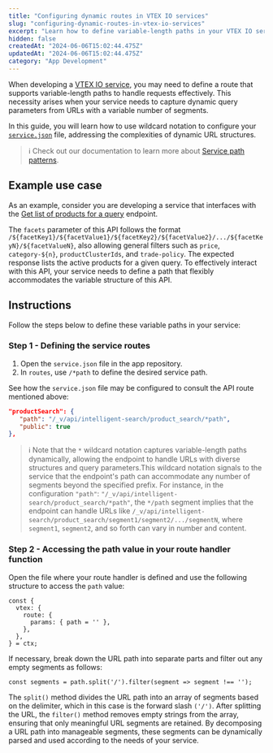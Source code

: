 ```yaml
---
title: "Configuring dynamic routes in VTEX IO services"
slug: "configuring-dynamic-routes-in-vtex-io-services"
excerpt: "Learn how to define variable-length paths in your VTEX IO service."
hidden: false
createdAt: "2024-06-06T15:02:44.475Z"
updatedAt: "2024-06-06T15:02:44.475Z"
category: "App Development"
---
```


When developing a [VTEX IO service](https://developers.vtex.com/docs/guides/vtex-io-documentation-service), you may need to define a route that supports variable-length paths to handle requests effectively. This necessity arises when your service needs to capture dynamic query parameters from URLs with a variable number of segments.

In this guide, you will learn how to use wildcard notation to configure your [`service.json`](https://developers.vtex.com/docs/guides/calling-commerce-apis-1-getting-the-service-app-boilerplate#nodeservicejson-file) file, addressing the complexities of dynamic URL structures.

>ℹ️ Check out our documentation to learn more about [Service path patterns](https://developers.vtex.com/docs/guides/service-path-patterns).

## Example use case

As an example, consider you are developing a service that interfaces with the [Get list of products for a query](https://developers.vtex.com/docs/api-reference/intelligent-search-api#get-/product_search/-facets-) endpoint.

The `facets` parameter of this API follows the format `/${facetKey1}/${facetValue1}/${facetKey2}/${facetValue2}/.../${facetKeyN}/${facetValueN}`, also allowing general filters such as `price`, `category-${n}`, `productClusterIds`, and `trade-policy`. The expected response lists the active products for a given query. To effectively interact with this API, your service needs to define a path that flexibly accommodates the variable structure of this API.

## Instructions

Follow the steps below to define these variable paths in your service:

### Step 1 - Defining the service routes

1. Open the `service.json` file in the app repository.
2. In `routes`, use `/*path` to define the desired service path.

See how the `service.json` file may be configured to consult the API route mentioned above:

```json
"productSearch": {
   "path": "/_v/api/intelligent-search/product_search/*path",
   "public": true
},
```

>ℹ️ Note that the `*` wildcard notation captures variable-length paths dynamically, allowing the endpoint to handle URLs with diverse structures and query parameters.This wildcard notation signals to the service that the endpoint's path can accommodate any number of segments beyond the specified prefix. For instance, in the configuration `"path"`: `"/_v/api/intelligent-search/product_search/*path"`, the `*/path` segment implies that the endpoint can handle URLs like `/_v/api/intelligent-search/product_search/segment1/segment2/.../segmentN`, where `segment1`, `segment2`, and so forth can vary in number and content.

### Step 2 - Accessing the path value in your route handler function

Open the file where your route handler is defined and use the following structure to access the `path` value:

```tsx
const {
  vtex: {
    route: {
      params: { path = '' },
    },
  },
} = ctx;
```

If necessary, break down the URL path into separate parts and filter out any empty segments as follows:

```tsx
const segments = path.split('/').filter(segment => segment !== '');
```

The `split()` method divides the URL path into an array of segments based on the delimiter, which in this case is the forward slash `('/')`. After splitting the URL, the `filter()` method removes empty strings from the array, ensuring that only meaningful URL segments are retained.
By decomposing a URL path into manageable segments, these segments can be dynamically parsed and used according to the needs of your service.
